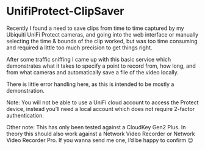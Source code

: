 # UnifiProtect-ClipSaver
Recently I found a need to save clips from time to time captured by my Ubiquiti UniFi Protect cameras, and going into the web interface or manually selecting the time & bounds of the clip worked, but was too time consuming and required a little too much precision to get things right.

After some traffic sniffing I came up with this basic service which demonstrates what it takes to specify a point to record from, how long, and from what cameras and automatically save a file of the video locally.

There is little error handling here, as this is intended to be mostly a demonstration.

Note: You will not be able to use a UniFi cloud account to access the Protect device, instead you’ll need a local account which does not require 2-factor authentication.

Other note: This has only been tested against a CloudKey Gen2 Plus. In theory this should also work against a Network Video Recorder or Network Video Recorder Pro. If you wanna send me one, I’d be happy to confirm 😉

